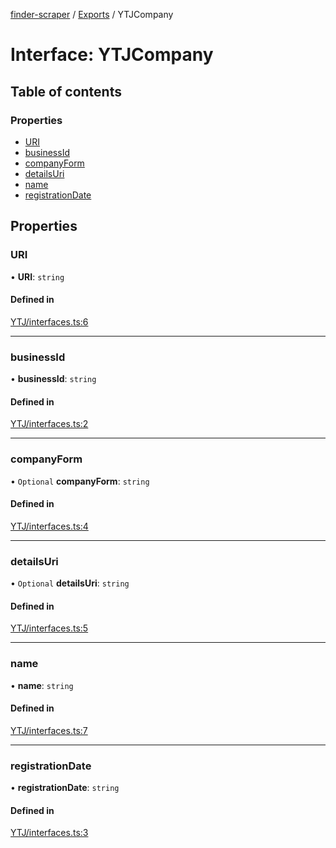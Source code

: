 [finder-scraper](../README.md) / [Exports](../modules.md) / YTJCompany

# Interface: YTJCompany

## Table of contents

### Properties

- [URI](YTJCompany.md#uri)
- [businessId](YTJCompany.md#businessid)
- [companyForm](YTJCompany.md#companyform)
- [detailsUri](YTJCompany.md#detailsuri)
- [name](YTJCompany.md#name)
- [registrationDate](YTJCompany.md#registrationdate)

## Properties

### URI

• **URI**: `string`

#### Defined in

[YTJ/interfaces.ts:6](https://github.com/launde/finder-scraper/blob/4aa87da/src/YTJ/interfaces.ts#L6)

___

### businessId

• **businessId**: `string`

#### Defined in

[YTJ/interfaces.ts:2](https://github.com/launde/finder-scraper/blob/4aa87da/src/YTJ/interfaces.ts#L2)

___

### companyForm

• `Optional` **companyForm**: `string`

#### Defined in

[YTJ/interfaces.ts:4](https://github.com/launde/finder-scraper/blob/4aa87da/src/YTJ/interfaces.ts#L4)

___

### detailsUri

• `Optional` **detailsUri**: `string`

#### Defined in

[YTJ/interfaces.ts:5](https://github.com/launde/finder-scraper/blob/4aa87da/src/YTJ/interfaces.ts#L5)

___

### name

• **name**: `string`

#### Defined in

[YTJ/interfaces.ts:7](https://github.com/launde/finder-scraper/blob/4aa87da/src/YTJ/interfaces.ts#L7)

___

### registrationDate

• **registrationDate**: `string`

#### Defined in

[YTJ/interfaces.ts:3](https://github.com/launde/finder-scraper/blob/4aa87da/src/YTJ/interfaces.ts#L3)
